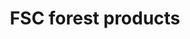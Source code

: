 ---
title: 'FSC forest products'
field: 'fsc.focus.forestProduct'
slug: 'fsc-focus-forestproduct'
description: 'Indicate the products included in the coverage of the resource'
comment: 'select from control list'
required: False
vocabulary: 'vocabulary.txt'
module: 'Scope'
cluster: 'Fsc'
policy: 'Controlled value. Multi select from control list.'
layout: 'fsc'
---